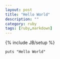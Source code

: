```yaml
---
layout: post
title: "Hello World"
description: ""
category: ruby
tags: [ruby,markdown]
---
```

{% include JB/setup %}

    puts "Hello World"
